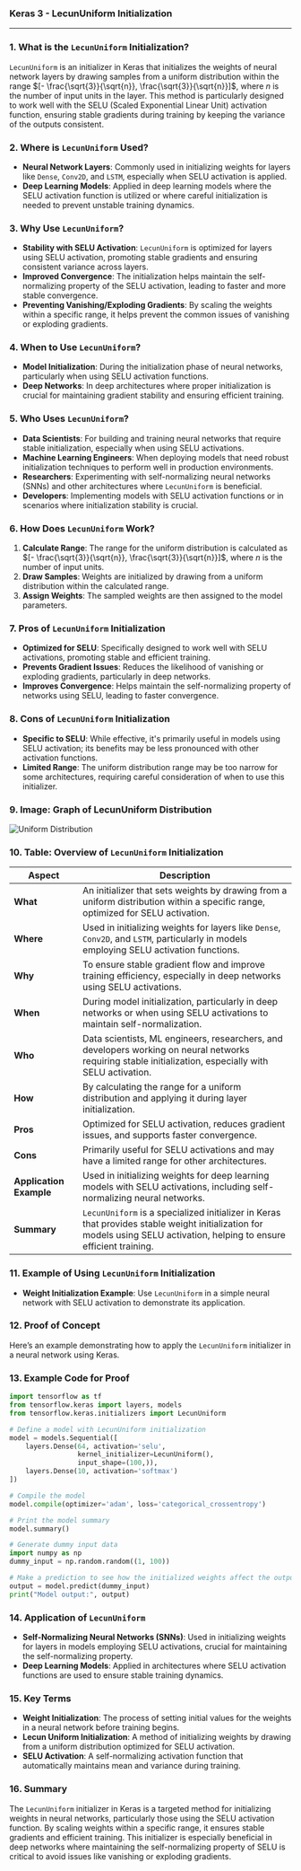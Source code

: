 ### **Keras 3 - LecunUniform Initialization**

---

### **1. What is the `LecunUniform` Initialization?**

`LecunUniform` is an initializer in Keras that initializes the weights of neural network layers by drawing samples from a uniform distribution within the range $[- \frac{\sqrt{3}}{\sqrt{n}}, \frac{\sqrt{3}}{\sqrt{n}}]$, where $n$ is the number of input units in the layer. This method is particularly designed to work well with the SELU (Scaled Exponential Linear Unit) activation function, ensuring stable gradients during training by keeping the variance of the outputs consistent.

### **2. Where is `LecunUniform` Used?**

- **Neural Network Layers**: Commonly used in initializing weights for layers like `Dense`, `Conv2D`, and `LSTM`, especially when SELU activation is applied.
- **Deep Learning Models**: Applied in deep learning models where the SELU activation function is utilized or where careful initialization is needed to prevent unstable training dynamics.

### **3. Why Use `LecunUniform`?**

- **Stability with SELU Activation**: `LecunUniform` is optimized for layers using SELU activation, promoting stable gradients and ensuring consistent variance across layers.
- **Improved Convergence**: The initialization helps maintain the self-normalizing property of the SELU activation, leading to faster and more stable convergence.
- **Preventing Vanishing/Exploding Gradients**: By scaling the weights within a specific range, it helps prevent the common issues of vanishing or exploding gradients.

### **4. When to Use `LecunUniform`?**

- **Model Initialization**: During the initialization phase of neural networks, particularly when using SELU activation functions.
- **Deep Networks**: In deep architectures where proper initialization is crucial for maintaining gradient stability and ensuring efficient training.

### **5. Who Uses `LecunUniform`?**

- **Data Scientists**: For building and training neural networks that require stable initialization, especially when using SELU activations.
- **Machine Learning Engineers**: When deploying models that need robust initialization techniques to perform well in production environments.
- **Researchers**: Experimenting with self-normalizing neural networks (SNNs) and other architectures where `LecunUniform` is beneficial.
- **Developers**: Implementing models with SELU activation functions or in scenarios where initialization stability is crucial.

### **6. How Does `LecunUniform` Work?**

1. **Calculate Range**: The range for the uniform distribution is calculated as $[- \frac{\sqrt{3}}{\sqrt{n}}, \frac{\sqrt{3}}{\sqrt{n}}]$, where $n$ is the number of input units.
2. **Draw Samples**: Weights are initialized by drawing from a uniform distribution within the calculated range.
3. **Assign Weights**: The sampled weights are then assigned to the model parameters.

### **7. Pros of `LecunUniform` Initialization**

- **Optimized for SELU**: Specifically designed to work well with SELU activations, promoting stable and efficient training.
- **Prevents Gradient Issues**: Reduces the likelihood of vanishing or exploding gradients, particularly in deep networks.
- **Improves Convergence**: Helps maintain the self-normalizing property of networks using SELU, leading to faster convergence.

### **8. Cons of `LecunUniform` Initialization**

- **Specific to SELU**: While effective, it's primarily useful in models using SELU activation; its benefits may be less pronounced with other activation functions.
- **Limited Range**: The uniform distribution range may be too narrow for some architectures, requiring careful consideration of when to use this initializer.

### **9. Image: Graph of LecunUniform Distribution**

![Uniform Distribution](https://engineer-ece.github.io/Keras-learn/Keras3/02.%20Layers%20API/03.%20Layer%20weight%20initializers/14.%20LecunUniform%20class/lecun_uniform_distribution.png)

### **10. Table: Overview of `LecunUniform` Initialization**

| **Aspect**              | **Description**                                                                                                                                          |
|-------------------------|----------------------------------------------------------------------------------------------------------------------------------------------------------|
| **What**                | An initializer that sets weights by drawing from a uniform distribution within a specific range, optimized for SELU activation.                            |
| **Where**               | Used in initializing weights for layers like `Dense`, `Conv2D`, and `LSTM`, particularly in models employing SELU activation functions.                   |
| **Why**                 | To ensure stable gradient flow and improve training efficiency, especially in deep networks using SELU activations.                                       |
| **When**                | During model initialization, particularly in deep networks or when using SELU activations to maintain self-normalization.                                  |
| **Who**                 | Data scientists, ML engineers, researchers, and developers working on neural networks requiring stable initialization, especially with SELU activation.   |
| **How**                 | By calculating the range for a uniform distribution and applying it during layer initialization.                                                          |
| **Pros**                | Optimized for SELU activation, reduces gradient issues, and supports faster convergence.                                                                   |
| **Cons**                | Primarily useful for SELU activations and may have a limited range for other architectures.                                                                |
| **Application Example** | Used in initializing weights for deep learning models with SELU activations, including self-normalizing neural networks.                                   |
| **Summary**             | `LecunUniform` is a specialized initializer in Keras that provides stable weight initialization for models using SELU activation, helping to ensure efficient training. |

### **11. Example of Using `LecunUniform` Initialization**

- **Weight Initialization Example**: Use `LecunUniform` in a simple neural network with SELU activation to demonstrate its application.

### **12. Proof of Concept**

Here’s an example demonstrating how to apply the `LecunUniform` initializer in a neural network using Keras.

### **13. Example Code for Proof**

```python
import tensorflow as tf
from tensorflow.keras import layers, models
from tensorflow.keras.initializers import LecunUniform

# Define a model with LecunUniform initialization
model = models.Sequential([
    layers.Dense(64, activation='selu', 
                 kernel_initializer=LecunUniform(), 
                 input_shape=(100,)),
    layers.Dense(10, activation='softmax')
])

# Compile the model
model.compile(optimizer='adam', loss='categorical_crossentropy')

# Print the model summary
model.summary()

# Generate dummy input data
import numpy as np
dummy_input = np.random.random((1, 100))

# Make a prediction to see how the initialized weights affect the output
output = model.predict(dummy_input)
print("Model output:", output)
```

### **14. Application of `LecunUniform`**

- **Self-Normalizing Neural Networks (SNNs)**: Used in initializing weights for layers in models employing SELU activations, crucial for maintaining the self-normalizing property.
- **Deep Learning Models**: Applied in architectures where SELU activation functions are used to ensure stable training dynamics.

### **15. Key Terms**

- **Weight Initialization**: The process of setting initial values for the weights in a neural network before training begins.
- **Lecun Uniform Initialization**: A method of initializing weights by drawing from a uniform distribution optimized for SELU activation.
- **SELU Activation**: A self-normalizing activation function that automatically maintains mean and variance during training.

### **16. Summary**

The `LecunUniform` initializer in Keras is a targeted method for initializing weights in neural networks, particularly those using the SELU activation function. By scaling weights within a specific range, it ensures stable gradients and efficient training. This initializer is especially beneficial in deep networks where maintaining the self-normalizing property of SELU is critical to avoid issues like vanishing or exploding gradients.
